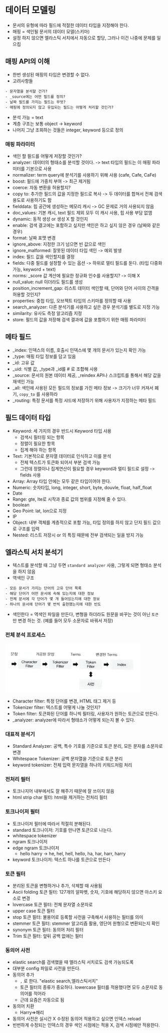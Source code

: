 # 데이터 모델링
- 문서의 유형에 따라 필드에 적절한 데이터 타입을 지정해야 한다.
- 매핑 = 색인될 문서의 데이터 모델(스키마)
- 설정 하지 않으면 엘라스틱 서치에서 자동으로 할당, 그러나 이건 나중에 문제를 일으킴
## 매핑 API의 이해
- 한번 생성된 매핑의 타입은 변경할 수 없다.
- 고려사항들
```plain
- 문자열을 분석할 건가?
- _source에는 어떤 필드를 정의?
- 날짜 필드를 가지는 필드는 무엇?
- 매핑에 정의되지 않고 유입되는 필드는 어떻게 처리할 것인가?
```
- 분석 가능 = text
- 계층 구조는 보통 object -> keyword
- 나머지 그냥 조회하는 것들은 integer, keyword 등으로 정의
### 매핑 파라미터
- 색인 할 필드를 어떻게 저장할 것인가?
- analyzer: 데이터의 형태소를 분석할 것이다. -> text 타입의 필드는 이 매핑 파라미터를 기본으로 사용
- normalizer: term query에 분석기를 사용하기 위해 사용 (cafe, Cafe, CaFe)
- boost: 필드에 가중치 부여 -> 최근 제거됨
- coerce: 자동 변환을 허용할지?
- copy to: 추가한 필드의 값을 지정한 필드로 복사 -> 두 데이터를 합쳐서 전체 검색 용도로 사용하기도 함
- fielddata: 힙 공간에 생성하는 메모리 캐시 -> GC 문제로 거의 사용되지 않음
- doc_values: 기본 캐시, text 필드 제외 모두 이 캐시 사용, 힙 사용 부담 없앰
- dynamic: 동적 생성 or 생성 X 할 것인지
- enable: 검색 결고에는 포함하고 싶지만 색인은 하고 싶지 않은 경우 (날짜와 같은 경우)
- format: 날짜 포맷 변경
- ignore_above: 지정한 크기 넘으면 빈 값으로 색인
- ignore_malformed: 잘못된 데이터 타입 색인 -> 예외 발생
- index: 필드 값을 색인할지를 결정
- fields: 다중 필드를 설정할 수 있는 옵션 -> 하위로 멀티 필드를 둔다. (타입 다중화 가능, keyword + text)
- norms: _score 값 계산에 필요한 정규화 인수를 사용할지? -> 이해 X
- null_value: null 이더라도 필드를 생성
- position_increment_gap: 리스트 데이터 색인할 때, 단어와 단어 사이의 간격을 허용할 것인지?
- properties: 중첩 타입, 오브젝트 타입의 스키마를 정의할 때 사용
- search_analyzer: 다른 분석기를 사용하고 싶은 경우 분석기를 별도로 지정 가능
- similarity: 유사도 측정 알고리즘 지정
- store: 필드의 값을 저장해 검색 결과에 값을 포함하기 위한 매핑 파라미터
## 메타 필드
- _index: 인덱스의 이름, 호출시 인덱스에 몇 개의 문서가 있는지 확인 가능
- _type: 매핑 타입 정보를 담고 있음
- _id: 고유 값
- _uid: 식별 값, _type과 _id를 # 로 조합해 사용
- _source: 문서의 원본 데이터 제공, _reindex API나 스크립트를 통해서 해당 값을 재색인 가능
- _all: 색인에 사용된 모든 필드의 정보를 가진 메타 정보 -> 크기가 너무 커져서 폐기, `copy_to` 를 사용하라
- _routing: 특정 문서를 특정 샤드에 저장하기 위해 사용자가 지정하는 메타 필드
## 필드 데이터 타입
- Keyword: 세 가지의 경우 반드시 Keyword 타입 사용
    - 검색시 필터링 되는 항목
    - 정렬이 필요한 항목
    - 집계 해야 하는 항목
- Text: 기본적으로 문자열 데이터로 인식하고 이를 분석
    - 전체 텍스트가 토큰화 되어서 부분 검색 가능
    - 그런데 정렬이나 집계연산이 필요할 경우 keyword과 멀티 필드로 설정 -> fields 사용
- Array: Array 타입 안에는 모두 같은 타입이어야 한다.
- Numeric: 숫자타입, long, integer, short, byte, douvle, float, half_float
- Date
- Range: gte, lte로 시작과 종료 값의 범위를 지정해 줄 수 있다.
- boolean
- Geo Point: lat, lon으로 지정
- IP
- Object: 내부 객체를 계층적으로 포함 가능, 타입 정의를 하지 않고 단지 필드 값으로 구조를 입력
- Nested: 리스트 저장시 or 의 특징 때문에 전부 검색되는 일을 방지 가능
## 엘라스틱 서치 분석기
- 텍스트를 분석할 때 그냥 두면 `standard analyzer` 사용, 그렇게 되면 형태소 분석을 하지 않음
- 역색인 구조
```plain
- 모든 문서가 가지는 단어의 고유 단어 목록
- 해당 단어가 어떤 문서에 속해 있는지에 대한 정보
- 전체 문서에 각 단어가 몇 개 들어있는지에 대한 정보
- 하나의 문서에 단어가 몇 번씩 출현했는지에 대한 빈도
```
- 색인한다 = 역색인 파일을 만든다, 변형을 하더라도 원문을 바꾸는 것이 아닌 `토큰` 만 변경 하는 것. (예를 들어 모두 소문자로 바꿔서 저장)
### 전체 분석 프로세스
![alt text](image/3/image.png)
- Character filter: 특정 단어를 변경, HTML 태그 제거 등
- Tokenizer filter: 텍스트를 어떻게 나눌 것인지?
- Token filter: 토큰화된 단어를 하니씩 필터링, 사용자가 원하는 토큰으로 만든다.
- _analyzer: analyzer에 따라서 형태소가 어떻게 되는지 볼 수 있다.
### 대표적 분석기
- Standard Analyzer: 공백, 특수 기호를 기준으로 토큰 분리, 모든 문자를 소문자로 변경
- Whitespace Tokenizer: 공백 문자열을 기준으로 토큰 분리
- keyword tokenizer: 전체 입력 문자열을 하나의 키워드처럼 처리
### 전처리 필터
- 토크나지어 내부에서도 잘 해주기 때문에 잘 쓰이지 않음
- html strip char 필터: html을 제거하는 전처리 필터
### 토크나이저 필터
- 토크나이저 필터에 따라서 적절히 분해된다.
- standard 토크나이저: 기호를 만나면 토큰으로 나눈다.
- whitespace tokenizer
- ngram 토크나이저
- edge ngram 토크나이저
    - hello harry -> he, hel, hell, hello, ha, har, harr, harry
- keyword 토크나이저: 텍스트 하나를 토큰으로 만든다
### 토큰 필터
- 분리된 토큰을 변형하거나 추가, 삭제할 때 사용됨
- Ascii folding 토큰 필터: 127개의 알파벳, 숫자, 기호에 해당하지 않으면 아스키 요소로 변경
- lovercase 토큰 필터: 전체 문자열 소문자로
- upper case 토큰 필터
- stop 토큰 필터: 불용어로 등록할 사전을 구축해서 사용하는 필터를 의미
- stemmer 토큰 필터: stemmer 알고리즘 활용, 영단어 원형으로 변환되는지 확인
- synonym 토큰 필터: 동의어 처리 필터
- Trim 토큰 필터: 앞뒤 공백 없애는 필터
### 동의어 사전
- elastic search를 검색했을 때 엘라스틱 서치로도 검색 가능되도록
- 대부분 config 파일로 사전을 만든다.
- 동의어 추가
    - `,` 로 한다. "elastic search,엘라스틱서치"
    - 토큰 필터의 종류가 중요하다. lowercase 필터를 적용했다면 모두 소문자로 동의어를 적어라
    - 근데 요즘은 자동으로 됨
- 동의어 치환
    - Harry=>해리
- 동의어 사전은 실시간 X 수정된 동의어 적용하고 싶으면 인덱스 reload
- 빈번하게 수정되는 인덱스의 경우 색인 시점에는 적용 X, 검색 시점에만 적용한다.